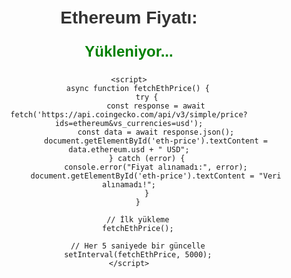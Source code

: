 <!DOCTYPE html>
<html lang="tr">
<head>
    <meta charset="UTF-8">
    <meta name="viewport" content="width=device-width, initial-scale=1.0">
    <title>Ethereum Canlı Fiyat</title>
    <style>
        body {
            font-family: Arial, sans-serif;
            text-align: center;
            padding: 20px;
        }
        h1 {
            color: #333;
        }
        #eth-price {
            font-size: 24px;
            font-weight: bold;
            color: #008000;
        }
    </style>
</head>
<body>
    <h1>Ethereum Fiyatı:</h1>
    <p id="eth-price">Yükleniyor...</p>

    <script>
        async function fetchEthPrice() {
            try {
                const response = await fetch('https://api.coingecko.com/api/v3/simple/price?ids=ethereum&vs_currencies=usd');
                const data = await response.json();
                document.getElementById('eth-price').textContent = data.ethereum.usd + " USD";
            } catch (error) {
                console.error("Fiyat alınamadı:", error);
                document.getElementById('eth-price').textContent = "Veri alınamadı!";
            }
        }

        // İlk yükleme
        fetchEthPrice();

        // Her 5 saniyede bir güncelle
        setInterval(fetchEthPrice, 5000);
    </script>
</body>
</html>

